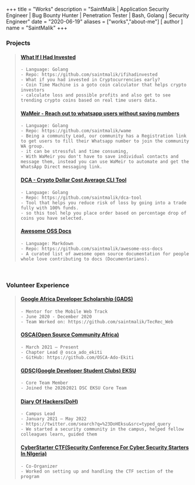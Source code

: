 +++
title = "Works"
description = "SaintMalik | Application Security Engineer | Bug Bounty Hunter | Penetration Tester | Bash, Golang | Security Engineer"
date = "2020-06-19"
aliases = ["works","about-me"]
[ author ]
name = "SaintMalik"
+++

### Projects
> #### [What If I Had Invested](https://blog.saintmalik.me/docs/ifihadinvested)
> ```
> - Language: Golang
> - Repo: https://github.com/saintmalik/ifihadinvested
> - What if you had invested in Cryptocurrencies early?
> - Coin Time Machine is a goto coin calculator that helps crypto investors
> - calculate loss and possible profits and also get to see trending crypto coins based on real time users data.
> ```
> ####  [WaMeir - Reach out to whatsapp users without saving numbers](https://blog.saintmalik.me/docs/wameir)
> ```
> - Language: Golang
> - Repo: https://github.com/saintmalik/wame
> - Being a community Lead, our community has a Registration link to get users to fill their Whatsapp number to join the community WA group.
> - it can be stressful and time consuming,
> - With WaMeir you don't have to save individual contacts and message them, instead you can use WaMeir to automate and get the WhatsApp Direct messaging link.
> ```
> ####  [DCA - Crypto Dollar Cost Average CLI Tool](https://dca.saintmalik.me/)
> ```
> - Language: Golang
> - Repo: https://github.com/saintmalik/dca-tool
> - Tool that helps you reduce risk of loss by going into a trade fully with 100% funds.
> - so this tool help you place order based on percentage drop of coins you have selected.
> ```
> ####  [Awesome OSS Docs](https://github.com/saintmalik/awesome-oss-docs)
> ```
> - Language: Markdown
> - Repo: https://github.com/saintmalik/awesome-oss-docs
> - A curated list of awesome open source documentation for people whole love contributing to docs (Documentarians).
> ```

&nbsp;

### Volunteer Experience
> #### [Google Africa Developer Scholarship (GADS)](https://andela.com/alc/)
> ```
> - Mentor for the Mobile Web Track
> - June 2020 - December 2020
> - Team Worked on: https://github.com/saintmalik/TecRec_Web
> ```
> #### [OSCA(Open Source Community Africa)](https://www.oscafrica.org/)
> ```
> - March 2021 – Present
> - Chapter Lead @ osca_ado_ekiti
> - GitHub: https://github.com/OSCA-Ado-Ekiti
> ```
> #### [GDSC(Google Developer Student Clubs) EKSU](https://dsc.community.dev/ekiti-state-university/)
> ```
> - Core Team Member
> - Joined the 2020⁄2021 DSC EKSU Core Team
> ```
> #### [Diary Of Hackers(DoH)](https://diaryofhackers.com)
> ```
> - Campus Lead
> - January 2021 – May 2022
> - https://twitter.com/search?q=%23DoHEksu&src=typed_query
> - We started a security community in the campus, helped fellow colleagues learn, guided them
> ```
> #### [CyberStarter CTF(Security Conference For Cyber Security Starters In NIgeria)](cyberstartersconference.com)
> ```
> - Co-Organizer
> - Worked on setting up and handling the CTF section of the program
> ```
<!-- ##
* * *

### [Google Africa Developer Scholarship (GADS)](https://andela.com/alc/)

   **Mentor for Mobile Web Track**
   _June 2020 to December 2020_

### [OSCA(Open Source Community Africa)](https://www.oscafrica.org/)

  **Chapter Lead** _[@osca_ado_ekiti](https://twitter.com/osca_ado_ekiti)_

### [GDSC(Google Developer Student Clubs) EKSU](https://dsc.community.dev/ekiti-state-university/)

  **Core Team Member**
  _Joined the 2020⁄2021 [DSC EKSU Core Team](https://dsc.community.dev/ekiti-state-university/)_

###  [Diary Of Hackers(DoH)](https://diaryofhackers.com)

  **Campus Lead** _[@DoHEksu](https://twitter.com/search?q=%23DoHEksu&src=typed_query)_
    _January 2021 – May 2022_ -->